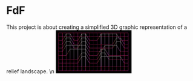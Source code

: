 # FdF
This project is about creating a simplified 3D graphic representation of a relief landscape. \n
<img src="https://github.com/akulaiev/FdF/blob/master/demo.png" width="200">


